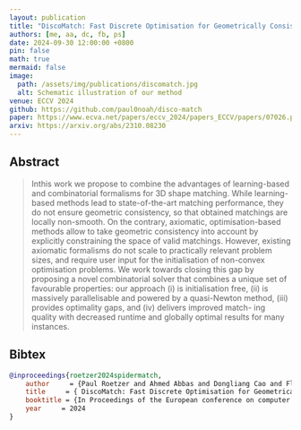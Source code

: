 ```yaml
---
layout: publication
title: "DiscoMatch: Fast Discrete Optimisation for Geometrically Consistent 3D Shape Matching"
authors: [me, aa, dc, fb, ps]
date: 2024-09-30 12:00:00 +0800
pin: false
math: true
mermaid: false
image:
  path: /assets/img/publications/discomatch.jpg
  alt: Schematic illustration of our method
venue: ECCV 2024
github: https://github.com/paul0noah/disco-match
paper: https://www.ecva.net/papers/eccv_2024/papers_ECCV/papers/07026.pdf
arxiv: https://arxiv.org/abs/2310.08230
---
```


## Abstract

> Inthis work we propose to combine the advantages of learning-based and combinatorial formalisms for 3D shape matching. While learning-based methods lead to state-of-the-art matching performance, they do not ensure geometric consistency, so that obtained matchings are locally non-smooth. On the contrary, axiomatic, optimisation-based methods allow to take geometric consistency into account by explicitly constraining the space of valid matchings. However, existing axiomatic formalisms do not scale to practically relevant problem sizes, and require user input for the initialisation of non-convex optimisation problems. We work towards closing this gap by proposing a novel combinatorial solver that combines a unique set of favourable properties: our approach (i) is initialisation free, (ii) is massively parallelisable and powered by a quasi-Newton method, (iii) provides optimality gaps, and (iv) delivers improved match- ing quality with decreased runtime and globally optimal results for many instances.


## Bibtex
```bibtex
@inproceedings{roetzer2024spidermatch,
    author     = {Paul Roetzer and Ahmed Abbas and Dongliang Cao and Florian Bernard and Paul Swoboda},
    title     = { DiscoMatch: Fast Discrete Optimisation for Geometrically Consistent 3D Shape Matching },
    booktitle = {In Proceedings of the European conference on computer vision (ECCV)},
    year     = 2024
}
```
